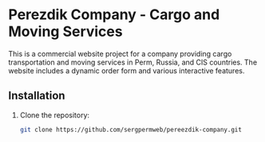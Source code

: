 # Perezdik Company - Cargo and Moving Services

This is a commercial website project for a company providing cargo transportation and moving services in Perm, Russia, and CIS countries. The website includes a dynamic order form and various interactive features.

## Installation

1. Clone the repository:
   ```bash
   git clone https://github.com/sergpermweb/pereezdik-company.git
   ```
